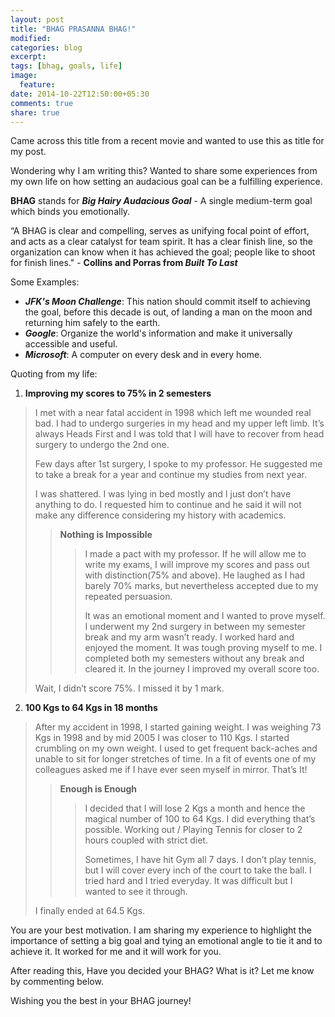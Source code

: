 ```yaml
---
layout: post
title: "BHAG PRASANNA BHAG!"
modified:
categories: blog
excerpt:
tags: [bhag, goals, life]
image:
  feature:
date: 2014-10-22T12:50:00+05:30
comments: true
share: true
---
```

Came across this title from a recent movie and wanted to use this as title for my post.

Wondering why I am writing this? Wanted to share some experiences from my own life on how setting an audacious goal can be a fulfilling experience.

**BHAG** stands for ***Big Hairy Audacious Goal*** - A single medium-term goal which binds you emotionally. 

“A BHAG is clear and compelling, serves as unifying focal point of effort, and acts as a clear catalyst for team spirit. It has a clear finish line, so the organization can know when it has achieved the goal; people like to shoot for finish lines." - **Collins and Porras from _Built To Last_**

Some Examples:

- ***JFK's Moon Challenge***: This nation should commit itself to achieving the goal, before this decade is out, of landing a man on the moon and returning him safely to the earth.
- ***Google***: Organize the world's information and make it universally accessible and useful.
- ***Microsoft***: A computer on every desk and in every home.

Quoting from my life:

1. **Improving my scores to 75% in 2 semesters**

> I met with a near fatal accident in 1998 which left me wounded real bad. I had to undergo surgeries in my head and my upper left limb. It’s always Heads First and I was told that I will have to recover from head surgery to undergo the 2nd one.
> 
> Few days after 1st surgery, I spoke to my professor. He suggested me to take a break for a year and continue my studies from next year. 
> 
> I was shattered. I was lying in bed mostly and I just don’t have anything to do. I requested him to continue and he said it will not make any difference considering my history with academics.
>
>> **Nothing is Impossible**
>>
>>> I made a pact with my professor. If he will allow me to write my exams, I will improve my scores and pass out with distinction(75% and above). He laughed as I had barely 70% marks, but nevertheless accepted due to my repeated persuasion. 
>>>
>>> It was an emotional moment and I wanted to prove myself. I underwent my 2nd surgery in between my semester break and my arm wasn’t ready. I worked hard and enjoyed the moment. It was tough proving myself to me. I completed both my semesters without any break and cleared it. In the journey I improved my overall score too.
>
> Wait, I didn’t score 75%. I missed it by 1 mark.

2. **100 Kgs to 64 Kgs in 18 months**

> After my accident in 1998, I started gaining weight. I was weighing 73 Kgs in 1998 and by mid 2005 I was closer to 110 Kgs. I started crumbling on my own weight. I used to get frequent back-aches and unable to sit for longer stretches of time. In a fit of events one of my colleagues asked me if I have ever seen myself in mirror. That’s It!
>
>> **Enough is Enough**
>>
>>> I decided that I will lose 2 Kgs a month and hence the magical number of 100 to 64 Kgs. I did everything that’s possible. Working out / Playing Tennis for closer to 2 hours coupled with strict diet. 
>>>
>>> Sometimes, I have hit Gym all 7 days. I don’t play tennis, but I will cover every inch of the court to take the ball. I tried hard and I tried everyday. It was difficult but I wanted to see it through. 
>
> I finally ended at 64.5 Kgs.

You are your best motivation. I am sharing my experience to highlight the importance of setting a big goal and tying an emotional angle to tie it and to achieve it. It worked for me and it will work for you.

After reading this, Have you decided your BHAG? What is it? Let me know by commenting below.

Wishing you the best in your BHAG journey!
